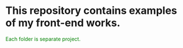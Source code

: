 <h1>This repository contains examples of my front-end works.</h1>

<p style="color: green">Each folder is separate project.<p>